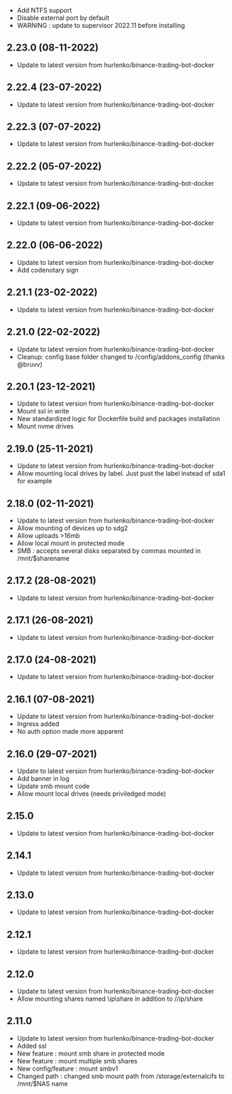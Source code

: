 - Add NTFS support
- Disable external port by default
- WARNING : update to supervisor 2022.11 before installing

## 2.23.0 (08-11-2022)

- Update to latest version from hurlenko/binance-trading-bot-docker

## 2.22.4 (23-07-2022)

- Update to latest version from hurlenko/binance-trading-bot-docker

## 2.22.3 (07-07-2022)

- Update to latest version from hurlenko/binance-trading-bot-docker

## 2.22.2 (05-07-2022)

- Update to latest version from hurlenko/binance-trading-bot-docker

## 2.22.1 (09-06-2022)

- Update to latest version from hurlenko/binance-trading-bot-docker

## 2.22.0 (06-06-2022)

- Update to latest version from hurlenko/binance-trading-bot-docker
- Add codenotary sign

## 2.21.1 (23-02-2022)

- Update to latest version from hurlenko/binance-trading-bot-docker

## 2.21.0 (22-02-2022)

- Update to latest version from hurlenko/binance-trading-bot-docker
- Cleanup: config base folder changed to /config/addons_config (thanks @bruvv)

## 2.20.1 (23-12-2021)

- Update to latest version from hurlenko/binance-trading-bot-docker
- Mount ssl in write
- New standardized logic for Dockerfile build and packages installation
- Mount nvme drives

## 2.19.0 (25-11-2021)

- Update to latest version from hurlenko/binance-trading-bot-docker
- Allow mounting local drives by label. Just pust the label instead of sda1 for example

## 2.18.0 (02-11-2021)

- Update to latest version from hurlenko/binance-trading-bot-docker
- Allow mounting of devices up to sdg2
- Allow uploads >16mb
- Allow local mount in protected mode
- SMB : accepts several disks separated by commas mounted in /mnt/$sharename

## 2.17.2 (28-08-2021)

- Update to latest version from hurlenko/binance-trading-bot-docker

## 2.17.1 (26-08-2021)

- Update to latest version from hurlenko/binance-trading-bot-docker

## 2.17.0 (24-08-2021)

- Update to latest version from hurlenko/binance-trading-bot-docker

## 2.16.1 (07-08-2021)

- Update to latest version from hurlenko/binance-trading-bot-docker
- Ingress added
- No auth option made more apparent

## 2.16.0 (29-07-2021)

- Update to latest version from hurlenko/binance-trading-bot-docker
- Add banner in log
- Update smb mount code
- Allow mount local drives (needs priviledged mode)

## 2.15.0

- Update to latest version from hurlenko/binance-trading-bot-docker

## 2.14.1

- Update to latest version from hurlenko/binance-trading-bot-docker

## 2.13.0

- Update to latest version from hurlenko/binance-trading-bot-docker

## 2.12.1

- Update to latest version from hurlenko/binance-trading-bot-docker

## 2.12.0

- Update to latest version from hurlenko/binance-trading-bot-docker
- Allow mounting shares named \ip\share in addition to //ip/share

## 2.11.0

- Update to latest version from hurlenko/binance-trading-bot-docker
- Added ssl
- New feature : mount smb share in protected mode
- New feature : mount multiple smb shares
- New config/feature : mount smbv1
- Changed path : changed smb mount path from /storage/externalcifs to /mnt/$NAS name
